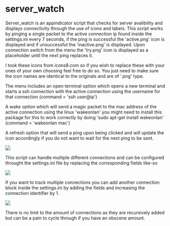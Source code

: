 # server_watch
Server_watch is an appindicator script that checks for server avalibility and displays connectivity through the use of icons and labels. This script works by pinging a single packet to the active connection ip found inside the settings.ini every 7 seconds, if the ping is successful the 'active.png' icon is displayed and if unsuccessful the 'inactive.png' is displayed. Upon connection switch from the menu the 'try.png' icon is displayed as a placeholder until the next ping replaces it. 

I took these icons from icons8.com so if you wish to replace these with your ones of your own choosing feel free to do so. You just need to make sure the icon names are identical to the originals and are of '.png' type.

The menu includes an open terminal option which opens a new terminal and starts a ssh connection with the active connection using the username for that connection (command  = 'ssh user@ip')

A wake option which will send a magic packet to the mac address of the active connection using the linux 'wakeonlan' you might need to install this package for this to work correctly by doing 'sudo apt-get install wakeonlan' (command = 'wakeonlan mac')

A refresh option that will send a ping upon being clicked and will update the icon accordingly if you do not want to wait for the next ping to be sent.

![](https://user-images.githubusercontent.com/64331791/91877366-e4969e80-ec4b-11ea-8be1-bc0e90ddba91.png)

This script can handle multiple different connections and can be configured throught the settings.ini file by replacing the corresponding fields like-so

![](https://user-images.githubusercontent.com/64331791/91896153-6398d080-ec66-11ea-9d7c-6195700c4a76.png)

If you want to track multiple connections you can add another connection block inside the settings.ini by adding the fields and increasing the connection identifier by 1. 

![](https://user-images.githubusercontent.com/64331791/91896074-46fc9880-ec66-11ea-85e4-580fb3568746.png)

There is no limit to the amount of connections as they are recursively added but can be a pain to cycle through if you have an obscene amount.






